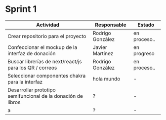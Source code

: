 
# Sprint 1


| Actividad | Responsable | Estado|
| --------- | ----------- | ----- |
| Crear repositorio para el proyecto | Rodrigo González | en proceso..|
| Confeccionar el mockup de la interfaz de donación | Javier Martinez  | en progreso  |
| Buscar librerías de next/react/js para los QR / correos | Rodrigo González | en proceso.. |
| Seleccionar componentes chakra para la interfaz | hola mundo | - |
| Desarrollar prototipo semifuncional de la donación de libros | ? | - |
| a | ? | - |
